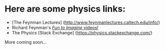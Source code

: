 # Here are some physics links:

* [The Feynman Lectures] (http://www.feynmanlectures.caltech.edu/info/)
* Richard Feynman's [*Fun to Imagine* videos!](https://www.youtube.com/playlist?list=PLF68C9368E6723478)
* The Physics [Stack Exchange] (https://physics.stackexchange.com/)

More coming soon...
